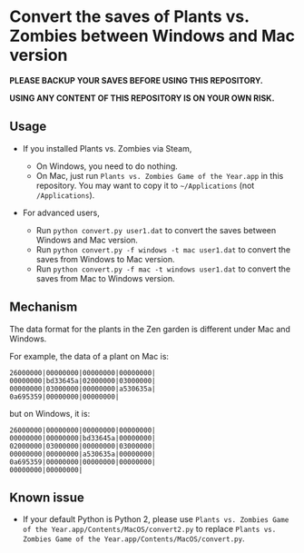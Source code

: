 Convert the saves of Plants vs. Zombies between Windows and Mac version
====
__PLEASE BACKUP YOUR SAVES BEFORE USING THIS REPOSITORY.__

__USING ANY CONTENT OF THIS REPOSITORY IS ON YOUR OWN RISK.__

## Usage

* If you installed Plants vs. Zombies via Steam,
	* On Windows, you need to do nothing.
	* On Mac, just run `Plants vs. Zombies Game of the Year.app` in this repository. You may want to copy it to `~/Applications` (not `/Applications`).

* For advanced users,
	* Run `python convert.py user1.dat` to convert the saves between Windows and Mac version.
	* Run `python convert.py -f windows -t mac user1.dat` to convert the saves from Windows to Mac version.
	* Run `python convert.py -f mac -t windows user1.dat` to convert the saves from Mac to Windows version.

## Mechanism

The data format for the plants in the Zen garden is different under Mac and Windows.

For example, the data of a plant on Mac is:
```
26000000|00000000|00000000|00000000|
00000000|bd33645a|02000000|03000000|
00000000|03000000|00000000|a530635a|
0a695359|00000000|00000000|
```
but on Windows, it is:
```
26000000|00000000|00000000|00000000|
00000000|00000000|bd33645a|00000000|
02000000|03000000|00000000|03000000|
00000000|00000000|a530635a|00000000|
0a695359|00000000|00000000|00000000|
00000000|00000000|
```

## Known issue

* If your default Python is Python 2, please use `Plants vs. Zombies Game of the Year.app/Contents/MacOS/convert2.py` to replace `Plants vs. Zombies Game of the Year.app/Contents/MacOS/convert.py`.
